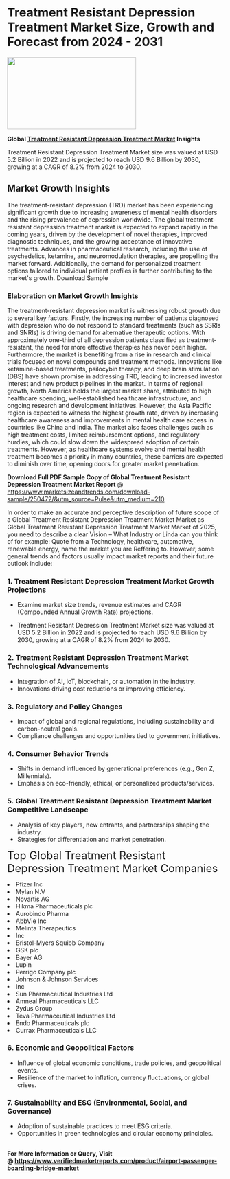 <H1>Treatment Resistant Depression Treatment Market Size, Growth and Forecast from 2024 - 2031</H1><img class="aligncenter size-medium wp-image-584254" src="https://thirdeyenews.in/wp-content/uploads/2024/09/Global-Market-Research-300x168.jpeg" alt="" width="300" height="168" /><p><strong>Global&nbsp;<a href="https://www.marketsizeandtrends.com/download-sample/250472/&amp;utm_source=Pulse&amp;utm_medium=210">Treatment Resistant Depression Treatment Market</a> Insights</strong></p><p>Treatment Resistant Depression Treatment Market size was valued at USD 5.2 Billion in 2022 and is projected to reach USD 9.6 Billion by 2030, growing at a CAGR of 8.2% from 2024 to 2030.</p><p><h2>Market Growth Insights</h2> The treatment-resistant depression (TRD) market has been experiencing significant growth due to increasing awareness of mental health disorders and the rising prevalence of depression worldwide. The global treatment-resistant depression treatment market is expected to expand rapidly in the coming years, driven by the development of novel therapies, improved diagnostic techniques, and the growing acceptance of innovative treatments. Advances in pharmaceutical research, including the use of psychedelics, ketamine, and neuromodulation therapies, are propelling the market forward. Additionally, the demand for personalized treatment options tailored to individual patient profiles is further contributing to the market's growth. Download Sample <h3>Elaboration on Market Growth Insights</h3> The treatment-resistant depression market is witnessing robust growth due to several key factors. Firstly, the increasing number of patients diagnosed with depression who do not respond to standard treatments (such as SSRIs and SNRIs) is driving demand for alternative therapeutic options. With approximately one-third of all depression patients classified as treatment-resistant, the need for more effective therapies has never been higher. Furthermore, the market is benefiting from a rise in research and clinical trials focused on novel compounds and treatment methods. Innovations like ketamine-based treatments, psilocybin therapy, and deep brain stimulation (DBS) have shown promise in addressing TRD, leading to increased investor interest and new product pipelines in the market. In terms of regional growth, North America holds the largest market share, attributed to high healthcare spending, well-established healthcare infrastructure, and ongoing research and development initiatives. However, the Asia Pacific region is expected to witness the highest growth rate, driven by increasing healthcare awareness and improvements in mental health care access in countries like China and India. The market also faces challenges such as high treatment costs, limited reimbursement options, and regulatory hurdles, which could slow down the widespread adoption of certain treatments. However, as healthcare systems evolve and mental health treatment becomes a priority in many countries, these barriers are expected to diminish over time, opening doors for greater market penetration. </p><p><span class=""><strong>Download Full PDF Sample Copy of Global Treatment Resistant Depression Treatment Market Report</strong> @ <a href="https://www.marketsizeandtrends.com/download-sample/250472/&amp;utm_source=Pulse&amp;utm_medium=210" target="_blank">https://www.marketsizeandtrends.com/download-sample/250472/&amp;utm_source=Pulse&amp;utm_medium=210</a></span></p><p>In order to make an accurate and perceptive description of future scope of a Global&nbsp;Treatment Resistant Depression Treatment Market Market as Global&nbsp;Treatment Resistant Depression Treatment Market Market of 2025, you need to describe a clear Vision &ndash; What Industry or Linda can you think of for example: Quote from a Technology, healthcare, automotive, renewable energy, name the market you are Reffering to. However, some general trends and factors usually impact market reports and their future outlook include:</p><h3>1.&nbsp;<strong>Treatment Resistant Depression Treatment Market Growth Projections</strong></h3><ul><li>Examine market size trends, revenue estimates and CAGR (Compounded Annual Growth Rate) projections.</li><li><p>Treatment Resistant Depression Treatment Market size was valued at USD 5.2 Billion in 2022 and is projected to reach USD 9.6 Billion by 2030, growing at a CAGR of 8.2% from 2024 to 2030.</p></li></ul><h3>2.&nbsp;<strong>Treatment Resistant Depression Treatment Market Technological Advancements</strong></h3><ul><li>Integration of AI, IoT, blockchain, or automation in the industry.</li><li>Innovations driving cost reductions or improving efficiency.</li></ul><h3>3.&nbsp;<strong>Regulatory and Policy Changes</strong></h3><ul><li>Impact of global and regional regulations, including sustainability and carbon-neutral goals.</li><li>Compliance challenges and opportunities tied to government initiatives.</li></ul><h3>4.&nbsp;<strong>Consumer Behavior Trends</strong></h3><ul><li>Shifts in demand influenced by generational preferences (e.g., Gen Z, Millennials).</li><li>Emphasis on eco-friendly, ethical, or personalized products/services.</li></ul><h3>5.&nbsp;<strong>Global Treatment Resistant Depression Treatment Market Competitive Landscape</strong></h3><ul><li>Analysis of key players, new entrants, and partnerships shaping the industry.</li><li>Strategies for differentiation and market penetration.</li></ul><p data-pm-slice="1 1 []"><span style="color: inherit; font-family: inherit; font-size: 25px;">Top Global Treatment Resistant Depression Treatment Market Companies</span></p><div class="" data-test-id=""><p><li>Pfizer Inc</li><li> Mylan N.V</li><li> Novartis AG</li><li> Hikma Pharmaceuticals plc</li><li> Aurobindo Pharma</li><li> AbbVie Inc</li><li> Melinta Therapeutics</li><li> Inc</li><li> Bristol-Myers Squibb Company</li><li> GSK plc</li><li> Bayer AG</li><li> Lupin</li><li> Perrigo Company plc</li><li> Johnson & Johnson Services</li><li> Inc</li><li> Sun Pharmaceutical Industries Ltd</li><li> Amneal Pharmaceuticals LLC</li><li> Zydus Group</li><li> Teva Pharmaceutical Industries Ltd</li><li> Endo Pharmaceuticals plc</li><li> Currax Pharmaceuticals LLC</li></p></div><h3>6.&nbsp;<strong>Economic and Geopolitical Factors</strong></h3><ul><li>Influence of global economic conditions, trade policies, and geopolitical events.</li><li>Resilience of the market to inflation, currency fluctuations, or global crises.</li></ul><h3>7.&nbsp;<strong>Sustainability and ESG (Environmental, Social, and Governance)</strong></h3><ul><li>Adoption of sustainable practices to meet ESG criteria.</li><li>Opportunities in green technologies and circular economy principles.</li></ul><h2><strong style="font-size: 14px;">For More Information or Query, Visit @&nbsp;</strong><a style="background-color: #ffffff; font-size: 14px;" href="https://www.marketsizeandtrends.com/report/treatment-resistant-depression-treatment-market/" target="_blank">https://www.verifiedmarketreports.com/product/airport-passenger-boarding-bridge-market</a></h2>
